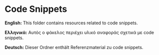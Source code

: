 # Code Snippets

**English:** This folder contains resources related to code snippets.

**Ελληνικά:** Αυτός ο φάκελος περιέχει υλικό αναφοράς σχετικά με code snippets.

**Deutsch:** Dieser Ordner enthält Referenzmaterial zu code snippets.
